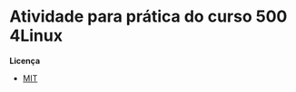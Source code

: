 # Atividade para prática do curso 500 4Linux


__Licença__
- [MIT](https://github.com/lucasmarques4linux/ex-500/blob/master/LICENSE)